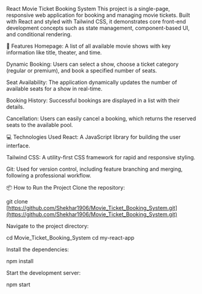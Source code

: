 React Movie Ticket Booking System
This project is a single-page, responsive web application for booking and managing movie tickets. Built with React and styled with Tailwind CSS, it demonstrates core front-end development concepts such as state management, component-based UI, and conditional rendering.

🚀 Features
Homepage: A list of all available movie shows with key information like title, theater, and time.

Dynamic Booking: Users can select a show, choose a ticket category (regular or premium), and book a specified number of seats.

Seat Availability: The application dynamically updates the number of available seats for a show in real-time.

Booking History: Successful bookings are displayed in a list with their details.

Cancellation: Users can easily cancel a booking, which returns the reserved seats to the available pool.

💻 Technologies Used
React: A JavaScript library for building the user interface.

Tailwind CSS: A utility-first CSS framework for rapid and responsive styling.

Git: Used for version control, including feature branching and merging, following a professional workflow.

📦 How to Run the Project
Clone the repository:

git clone [https://github.com/Shekhar1906/Movie_Ticket_Booking_System.git](https://github.com/Shekhar1906/Movie_Ticket_Booking_System.git)

Navigate to the project directory:

cd Movie_Ticket_Booking_System
cd my-react-app

Install the dependencies:

npm install

Start the development server:

npm start
